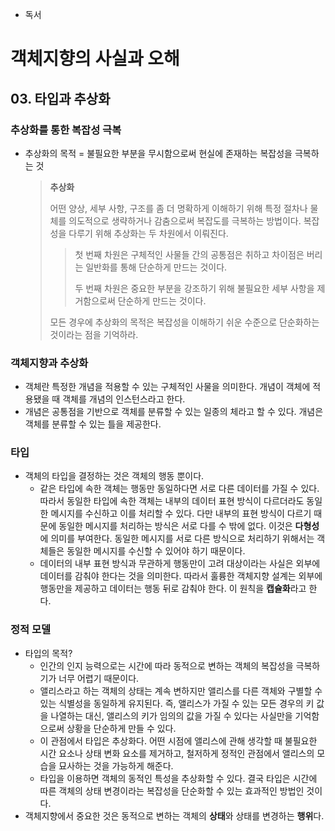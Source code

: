 * 독서

# 객체지향의 사실과 오해

## 03. 타입과 추상화

### 추상화를 통한 복잡성 극복

* 추상화의 목적 = 불필요한 부분을 무시함으로써 현실에 존재하는 복잡성을 극복하는 것

	> **추상화**
	>
	> 어떤 양상, 세부 사항, 구조를 좀 더 명확하게 이해하기 위해 특정 절차나 물체를 의도적으로 생략하거나 감춤으로써 복잡도를 극복하는 방법이다.
	> 복잡성을 다루기 위해 추상화는 두 차원에서 이뤄진다.
	>
	> > 첫 번째 차원은 구체적인 사물들 간의 공통점은 취하고 차이점은 버리는 일반화를 통해 단순하게 만드는 것이다.
	> >
	> > 두 번째 차원은 중요한 부분을 강조하기 위해 불필요한 세부 사항을 제거함으로써 단순하게 만드는 것이다.
	>
	> 모든 경우에 추상화의 목적은 복잡성을 이해하기 쉬운 수준으로 단순화하는 것이라는 점을 기억하라.

### 객체지향과 추상화

* 객체란 특정한 개념을 적용할 수 있는 구체적인 사물을 의미한다. 개념이 객체에 적용됐을 때 객체를 개념의 인스턴스라고 한다.
* 개념은 공통점을 기반으로 객체를 분류할 수 있는 일종의 체라고 할 수 있다. 개념은 객체를 분류할 수 있는 틀을 제공한다. 

### 타입

* 객체의 타입을 결정하는 것은 객체의 행동 뿐이다.
	* 같은 타입에 속한 객체는 행동만 동일하다면 서로 다른 데이터를 가질 수 있다. 따라서 동일한 타입에 속한 객체는 내부의 데이터 표현 방식이 다르더라도 동일한 메시지를 수신하고 이를 처리할 수 있다. 다만 내부의 표현 방식이 다르기 때문에 동일한 메시지를 처리하는 방식은 서로 다를 수 밖에 없다. 이것은 **다형성**에 의미를 부여한다. 동일한 메시지를 서로 다른 방식으로 처리하기 위해서는 객체들은 동일한 메시지를 수신할 수 있어야 하기 때문이다.
	* 데이터의 내부 표현 방식과 무관하게 행동만이 고려 대상이라는 사실은 외부에 데이터를 감춰야 한다는 것을 의미한다. 따라서 훌륭한 객체지향 설계는 외부에 행동만을 제공하고 데이터는 행동 뒤로 감춰야 한다. 이 원칙을 **캡슐화**라고 한다.

### 정적 모델

* 타입의 목적?
	* 인간의 인지 능력으로는 시간에 따라 동적으로 변하는 객체의 복잡성을 극복하기가 너무 어렵기 때문이다.
	* 앨리스라고 하는 객체의 상태는 계속 변하지만 앨리스를 다른 객체와 구별할 수 있는 식별성을 동일하게 유지된다. 즉, 앨리스가 가질 수 있는 모든 경우의 키 값을 나열하는 대신, 앨리스의 키가 임의의 값을 가질 수 있다는 사실만을 기억함으로써 상황을 단순하게 만들 수 있다.
	* 이 관점에서 타입은 추상화다. 어떤 시점에 앨리스에 관해 생각할 때 불필요한 시간 요소나 상태 변화 요소를 제거하고, 철저하게 정적인 관점에서 앨리스의 모습을 묘사하는 것을 가능하게 해준다.
	* 타입을 이용하면 객체의 동적인 특성을 추상화할 수 있다. 결국 타입은 시간에 따른 객체의 상태 변경이라는 복잡성을 단순화할 수 있는 효과적인 방법인 것이다.
* 객체지향에서 중요한 것은 동적으로 변하는 객체의 **상태**와 상태를 변경하는 **행위**다.